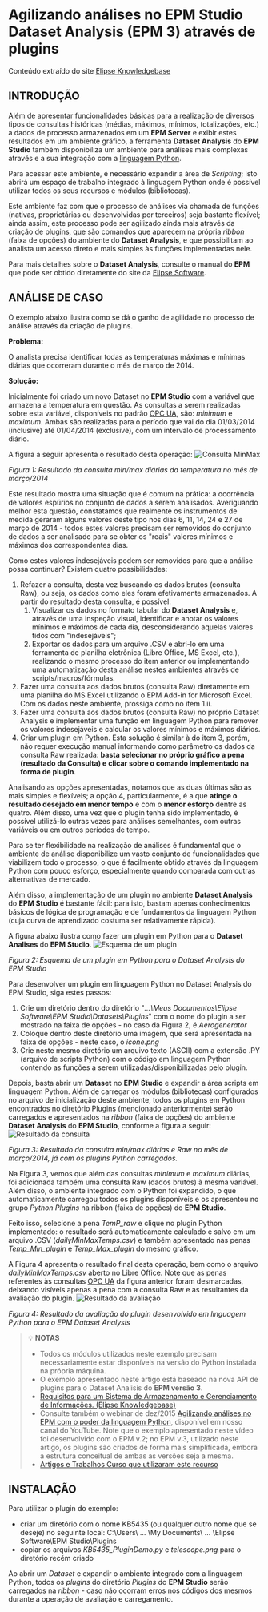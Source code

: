 ﻿# Agilizando análises no EPM Studio Dataset Analysis (EPM 3) através de plugins

Conteúdo extraído do site [Elipse Knowledgebase](http://kb.elipse.com.br/pt-br/questions/5435/Agilizando+an%C3%A1lises+no+EPM+Studio+Dataset+Analysis+%28EPM+3%29+atrav%C3%A9s+de+plugins.)

## INTRODUÇÃO


Além de apresentar funcionalidades básicas para a realização de diversos tipos de consultas históricas (médias, máximos, mínimos, totalizações, etc.) a dados de processo armazenados em um **EPM Server** e exibir estes resultados em um ambiente gráfico,  a ferramenta **Dataset Analysis** do **EPM Studio** também disponibiliza um ambiente para análises mais complexas através e a sua integração com a [linguagem Python](https://www.python.org/).

Para acessar este ambiente, é necessário expandir a área de *Scripting*; isto abrirá um espaço de trabalho integrado à linguagem Python onde é possível utilizar todos os seus recursos e módulos (bibliotecas).

Este ambiente faz com que o processo de análises via chamada de funções (nativas, proprietárias ou desenvolvidas por terceiros) seja bastante flexível; ainda assim, este processo pode ser agilizado ainda mais através da criação de plugins, que são comandos que aparecem na própria *ribbon* (faixa de opções) do ambiente do **Dataset Analysis**, e que possibilitam ao analista um acesso direto e mais simples às funções implementadas nele.

Para mais detalhes sobre o **Dataset Analysis**, consulte o manual do **EPM** que pode ser obtido diretamente do site da [Elipse Software](https://www.elipse.com.br/downloads/?cat=65&key=&language=ptbr).

## ANÁLISE DE CASO
O exemplo abaixo ilustra como se dá o ganho de agilidade no processo de análise através da criação de plugins.

**Problema:**

O analista precisa identificar todas as temperaturas máximas e mínimas diárias que ocorreram durante o mês de março de 2014.

**Solução:**

Inicialmente foi criado um novo Dataset no **EPM Studio** com a variável que armazena a temperatura em questão. As consultas a serem realizadas sobre esta variável, disponíveis no padrão [OPC UA](https://opcfoundation.org), são: *minimum* e *maximum*. Ambas são realizadas para o período que vai do dia 01/03/2014 (inclusive) até 01/04/2014 (exclusive), com um intervalo de processamento diário.

A figura a seguir apresenta o resultado desta operação:
![Consulta MinMax](images/EPMDatasetPythonPlugin_01.png)

*Figura 1: Resultado da consulta min/max diárias da temperatura no mês de março/2014*

Este resultado mostra uma situação que é comum na prática: a ocorrência de valores espúrios no conjunto de dados a serem analisados. Averiguando melhor esta questão, constatamos que realmente os instrumentos de medida geraram alguns valores deste tipo nos dias 6, 11, 14, 24 e 27 de março de 2014 - todos estes valores precisam ser removidos do conjunto de dados a ser analisado para se obter os "reais" valores mínimos e máximos dos correspondentes dias.

Como estes valores indesejáveis podem ser removidos para que a análise possa continuar? Existem quatro possibilidades:

1. Refazer a consulta, desta vez buscando os dados brutos (consulta Raw), ou seja, os dados como eles foram efetivamente armazenados. A partir do resultado desta consulta, é possível:
    1. Visualizar os dados no formato tabular do **Dataset Analysis** e, através de uma inspeção visual, identificar e anotar os valores mínimos e máximos de cada dia, desconsiderando aquelas valores tidos com "indesejáveis";
    2. Exportar os dados para um arquivo .CSV e abri-lo em uma ferramenta de planilha eletrônica (Libre Office, MS Excel, etc.), realizando o mesmo processo do item anterior ou implementando uma automatização desta análise nestes ambientes através de scripts/macros/fórmulas.
2. Fazer uma consulta aos dados brutos (consulta Raw) diretamente em uma planilha do MS Excel utilizando o EPM Add-in for Microsoft Excel. Com os dados neste ambiente, prossiga como no item 1.ii.
3. Fazer uma consulta aos dados brutos (consulta Raw) no próprio Dataset Analysis e implementar uma função em linguagem Python para remover os valores indesejáveis e calcular os valores mínimos e máximos diários.
3. Criar um plugin em Python. Esta solução é similar à do item 3, porém, não requer execução manual informando como parâmetro os dados da consulta Raw realizada: **basta selecionar no próprio gráfico a pena (resultado da Consulta) e clicar sobre o comando implementado na forma de plugin**.

Analisando as opções apresentadas, notamos que as duas últimas são as mais simples e flexíveis; a opção 4, particularmente, é a que **atinge o resultado desejado em menor tempo** e com o **menor esforço** dentre as quatro.
Além disso, uma vez que o plugin tenha sido implementado, é possível utilizá-lo outras vezes para análises semelhantes, com outras variáveis ou em outros períodos de tempo.

Para se ter flexibilidade na realização de análises é fundamental que o ambiente de análise disponibilize um vasto conjunto de funcionalidades que viabilizem todo o processo, o que é facilmente obtido através da linguagem Python com pouco esforço, especialmente quando comparada com outras alternativas de mercado.

Além disso, a implementação de um plugin no ambiente **Dataset Analysis** do **EPM Studio** é bastante fácil: para isto, bastam apenas conhecimentos básicos de lógica de programação e de fundamentos da linguagem Python (cuja curva de aprendizado costuma ser relativamente rápida).

A figura abaixo ilustra como fazer um plugin em Python para o **Dataset Analises** do **EPM Studio**.
![Esquema de um plugin](images/EPMDatasetPythonPlugin_02.png)

*Figura 2: Esquema de um plugin em Python para o Dataset Analysis do EPM Studio*

Para desenvolver um plugin em linguagem Python no Dataset Analysis do EPM Studio, siga estes passos:

1. Crie um diretório dentro do diretório "*...\Meus Documentos\Elipse Software\EPM Studio\Datasets\Plugins*" com o nome do plugin a ser mostrado na faixa de opções - no caso da Figura 2, é *Aerogenerator*
2. Coloque dentro deste diretório uma imagem, que será apresentada na faixa de opções - neste caso, o *icone.png*
3. Crie neste mesmo diretório um arquivo texto (ASCII) com a extensão .PY (arquivo de scripts Python) com o código em linguagem Python contendo as funções a serem utilizadas/disponibilizadas pelo plugin.

Depois, basta abrir um **Dataset** no **EPM Studio** e expandir a área scripts em linguagem Python. Além de carregar os módulos (bibliotecas) configurados no arquivo de inicialização deste ambiente, todos os plugins em Python encontrados no diretório Plugins (mencionado anteriormente) serão carregados e apresentados na *ribbon* (faixa de opções) do ambiente **Dataset Analysis** do **EPM Studio**, conforme a figura a seguir:
![Resultado da consulta](images/EPMDatasetPythonPlugin_03.png)

*Figura 3: Resultado da consulta min/max diárias e Raw no mês de março/2014, já com os plugins Python carregados.*

Na Figura 3, vemos que além das consultas *minimum* e *maximum* diárias, foi adicionada também uma consulta Raw (dados brutos) à mesma variável. Além disso, o ambiente integrado com o Python foi expandido, o que automaticamente carregou todos os plugins disponíveis e os apresentou no grupo *Python Plugins* na ribbon (faixa de opções) do **EPM Studio**.

Feito isso, selecione a pena *TemP_raw* e clique no plugin Python implementado: o resultado será automaticamente calculado e salvo em um arquivo .CSV (*dailyMinMaxTemps.csv*) e também apresentado nas penas *Temp_Min_plugin* e *Temp_Max_plugin* do mesmo gráfico.

A Figura 4 apresenta o resultado final desta operação, bem como o arquivo *dailyMinMaxTemps.csv* aberto no Libre Office.
Note que as penas referentes às consultas [OPC UA](https://opcfoundation.org) da figura anterior foram desmarcadas, deixando visíveis apenas a pena com a consulta Raw e as resultantes da avaliação do plugin.
![Resultado da avaliação](images/EPMDatasetPythonPlugin_04.png)

*Figura 4: Resultado da avaliação do plugin desenvolvido em linguagem Python para o EPM Dataset Analysis*

> :bulb: **NOTAS**
> * Todos os módulos utilizados neste exemplo precisam necessariamente estar disponíveis na versão do Python instalada na própria máquina.
> * O exemplo apresentado neste artigo está baseado na nova API de plugins para o Dataset Analisis do **EPM versão 3**.
> * [Requisitos para um Sistema de Armazenamento e Gerenciamento de Informações. (Elipse Knowledgebase)](http://kb.elipse.com.br/pt-br/questions/5449/Requisitos+para+um+Sistema+de+Armazenamento+e+Gerenciamento+de+Informa%C3%A7%C3%B5es.)
> * Consulte também o webinar de dez/2015 [Agilizando análises no EPM com o poder da linguagem Python](https://www.youtube.com/watch?v=1u9z6YD_2P0), disponível em nosso canal do YouTube. Note que o exemplo apresentado neste vídeo foi desenvolvido com o EPM v.2; no EPM v.3, utilizado neste artigo, os plugins são criados de forma mais simplificada, embora a estrutura conceitual de ambas as versões seja a mesma.
> * [Artigos e Trabalhos Curso que utilizaram este recurso](../Articles/README.md)

## INSTALAÇÃO
Para utilizar o plugin do exemplo:
* criar um diretório com o nome KB5435 (ou qualquer outro nome que se deseje) no seguinte local: C:\Users\ ... \My Documents\ ... \Elipse Software\EPM Studio\Plugins
* copiar os arquivos *KB5435_PluginDemo.py* e *telescope.png* para o diretório recém criado

Ao abrir um *Dataset* e expandir o ambiente integrado com a linguagem Python, todos os *plugins* do diretório *Plugins* do **EPM Studio** serão carregados na *ribbon* - caso não ocorram erros nos códigos dos mesmos durante a operação de avaliação e carregamento.


